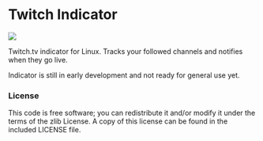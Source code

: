 # Twitch Indicator

![](http://i.imgur.com/zWfcJuJ.png)

Twitch.tv indicator for Linux. Tracks your followed channels and notifies when they go live.

Indicator is still in early development and not ready for general use yet.

### License

This code is free software; you can redistribute it and/or modify it under the terms of the zlib License. A copy of this license can be found in the included LICENSE file.
